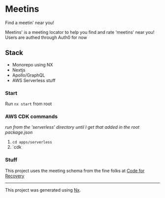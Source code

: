 

# Meetins
Find a meetin' near you!

Meetins' is a meeting locator to help you find and rate 'meetins' near you! 
Users are authed through Auth0 for now

## Stack
- Monorepo using NX
- Nextjs 
- Apollo/GraphQL 
- AWS Serverless stuff

### Start
Run `nx start` from root

### AWS CDK commands

*run from the 'serverless' directory until I get that added in the root package.json*

1. `cd apps/serverless`
2. `cdk <command>

### Stuff
This project uses the meeting schema from the fine folks at [Code for Recovery](https://github.com/code4recovery/spec)

---

This project was generated using [Nx](https://nx.dev).
